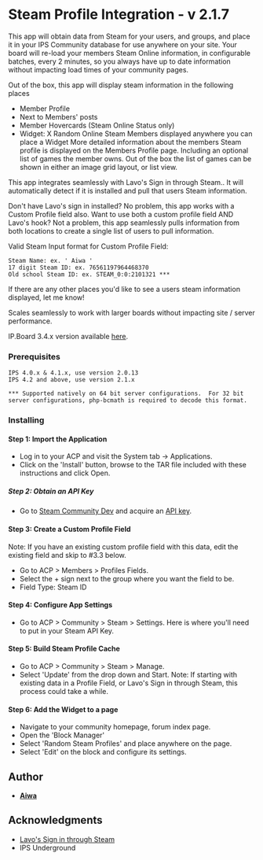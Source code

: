 # Steam Profile Integration - v 2.1.7

This app will obtain data from Steam for your users, and groups, and place it in your IPS Community database for use anywhere on your site. Your board will re-load your members Steam Online information, in configurable batches, every 2 minutes, so you always have up to date information without impacting load times of your community pages.

Out of the box, this app will display steam information in the following places

* Member Profile
* Next to Members' posts
* Member Hovercards (Steam Online Status only)
* Widget: X Random Online Steam Members displayed anywhere you can place a Widget
More detailed information about the members Steam profile is displayed on the Members Profile page.  Including an optional list of games the member owns.  Out of the box the list of games can be shown in either an image grid layout, or list view.

This app integrates seamlessly with Lavo's Sign in through Steam.. It will automatically detect if it is installed and pull that users Steam information.

Don't have Lavo's sign in installed? No problem, this app works with a Custom Profile field also. Want to use both a custom profile field AND Lavo's hook? Not a problem, this app seamlessly pulls information from both locations to create a single list of users to pull information.

Valid Steam Input format for Custom Profile Field:

```
Steam Name: ex. ' Aiwa '
17 digit Steam ID: ex. 76561197964468370
Old school Steam ID: ex. STEAM_0:0:2101321 ***
```
If there are any other places you'd like to see a users steam information displayed, let me know!

Scales seamlessly to work with larger boards without impacting site / server performance.

IP.Board 3.4.x version available [here](https://aiwa.me/files/file/7-steam-profile-integration/).

### Prerequisites

```
IPS 4.0.x & 4.1.x, use version 2.0.13
IPS 4.2 and above, use version 2.1.x
```
```
*** Supported natively on 64 bit server configurations.  For 32 bit server configurations, php-bcmath is required to decode this format.
```

### Installing

#### Step 1: Import the Application
* Log in to your ACP and visit the System tab -> Applications.
* Click on the 'Install' button, browse to the TAR file included with these instructions and click Open.


##### Step 2: Obtain an API Key

* Go to [Steam Community Dev](http://steamcommunity.com/dev) and acquire an [API key](http://steamcommunity.com/dev/apikey).


#### Step 3: Create a Custom Profile Field

Note: If you have an existing custom profile field with this data, edit the existing field and skip to #3.3 below.

* Go to ACP > Members > Profiles Fields.
* Select the + sign next to the group where you want the field to be.
* Field Type: Steam ID


#### Step 4: Configure App Settings

* Go to ACP > Community > Steam > Settings.  Here is where you'll need to put in your Steam API Key.

#### Step 5: Build Steam Profile Cache

* Go to ACP > Community > Steam > Manage.
* Select 'Update' from the drop down and Start.
Note: If starting with existing data in a Profile Field, or Lavo's Sign in through Steam, this process could take a while.

#### Step 6: Add the Widget to a page

* Navigate to your community homepage, forum index page.
* Open the 'Block Manager'
* Select 'Random Steam Profiles' and place anywhere on the page.
* Select 'Edit' on the block and configure its settings.


## Author

* **[Aiwa](https://aiwa.me)**

## Acknowledgments

* [Lavo's Sign in through Steam](https://invisioncommunity.com/files/file/7555-sign-in-through-steam-ipb4/)
* IPS Underground
